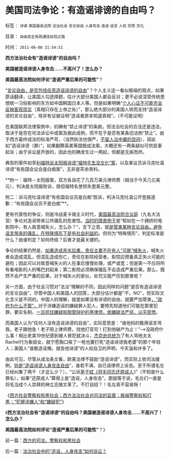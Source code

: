 # 美国司法争论：有造谣诽谤的自由吗？

标签： `诽谤` `美国最高法院` `法治社会` `言论自由` `人身攻击` `造谣` `谣言` `人权` `恐慌` `文化` 

目录： `自由民主宪政通往奴役之路`

时间： `2011-06-08 21:54:51`

**西方法治社会有“造谣诽谤”的自由吗？**

**美国被造谣诽谤人身攻击……不高兴了！怎么办？**

**美国最高法院如何评论“造谣严重后果的可能性”**？

“[言论自由，是否包括任意造谣诽谤的自由](../../../2011/2/18/言论自由的许可证审批和批判.md)”？个人主义这一看似极端的观点，如果原话翻译，让美国人勾选择题，估计大部分美国人都会反对；更不必说深受传统思想统一习俗影响的东方如中国韩国日本人等。但是如果明确“[个人心证不可能完全反映客观现实](../../../2010/12/9/传媒和记者不负责“绝对真实”;维基解密不可能泄密；.md)（真相只存在上帝之处）”，那么绝大部分的美国人转而支持“造谣诽谤的言论自由”，除非有证据证明“造谣者原本知道真相”。（不可能证明）

在美国联邦法律案例中，的确有“禁止诽谤”的条款。但法治社会的合法还是违法，取决于是否在司法诉讼中成案及据此成例，而不在于是否有某条旧法例“禁止”。由于西方最终成法的标准严苛，（当然执法也很严，[不留人治中庸的空间](../../../2011/1/23/中国自古无“无辜”和申肖克的救渎.md)），因此如“造谣诽谤（罪）”，如果翻腾英美等国既成法案，大概还有一两条疑似可供民事起诉；由于诉讼是开放的，因此也的确发生过一两起，但都是无疾而终。

典型的案件如享[利福特诉太阳报诽谤“福特先生没文化”案](http://hi.baidu.com/darthchn/blog/item/5a399c2c5539c039349bf7e7.html)，以及某议员诉马克吐温诽谤“有些国会议会是白痴案”，无非是茶余笑料。

**附一：福特－太阳报案，双方各自花了几百万美元律师费（相当于今天几亿美元），判决是太阳报败诉，赔偿福特名誉损失壹美元整。

附二：诉马克吐温诽谤“有些国会议员是白痴”胜诉，判决马克吐温公开登报道歉：“有些国会议员不是白痴”**。

更有代表性的争议，则是冷战麦卡锡主义时代，[美国最高法院合议庭](../../../2011/5/11/美国最高法院“违宪”怎么办？.md)（九名大法官）争论对造谣带来公共骚乱的危害性。[当时的情景例子](../../../2010/10/21/意识形态的“假设场景”和邪教.md)是“假如在一个拥挤的电影院中，有人故意喊失火，怎么办？”，言下之意，就[是管束某种言论自由，避免谣言带来的骚乱，在特殊情形下是有社会利益的](../../../2011/6/1/社会反馈的系统模型和动乱机理.md)。但何为“特殊情形”，判定标准是什么？由谁判定？如何终结？后者才是最关键的。

争论的结果仍然是，[如果造成恶劣后果，责任主要不在有人“可能”喊失火](../../../2010/11/30/为什么处罚造谣将制造恐慌？.md)，喊失火者会造成混乱，但混乱造成伤亡，责任在影院经营者，影院应预备真正失火可能的避险；因此可以对故意喊失火的人在事后慢慢处理，或严或宽；但是第一不应将所有看电影的人的嘴巴封起来；第二影院必须确保骚乱不会造成严重后果。那么，既然不会产生严重的后果，对于喊失火的家伙，处罚又能严厉到那里呢？

另一方面，由于社会习惯对“法治”理解的不同，因此同样的问题“是否有造谣诽谤的言论自由”，尽管中国人和美国人的回答，大部分估计都是"不，NO"，但实际文化含义是不同的。中国人的理解，就是如果没有诽谤的自由，就要严加管束[，“政府为什么不管”，](http://blog.sina.com.cn/s/blog_5563a64d0100gfpk.html)对于涉嫌造谣的嫌疑罪人犯人，要预先知道他们可能在那里犯罪，要实名制，[一旦抓住嫌疑和胆管辩护的黑律师，依嫌疑法严惩，以平民愤](../../../2011/4/23/谁能无辜“胆敢辩护罪”和“胆敢进化罪”.md)。

而美国人认为“任何人没有造谣诽谤的自由”，实际意思是：“谁他妈的敢用谣言骂我，老子跟他急！老子陪上律师费，找他打官司！打到他破产为止！”——>没政府什么事！相比老美19世纪感到被人冒犯就决斗，[杰克逊总统为](../../../2011/5/20/美国总统搞腐败很困难；“党父”杰克逊总统.md)了有人骂他太太Rachel行为象妓女，就宁愿胸口挨了一枪也要打死“造谣诽谤我老婆”的那个年轻人；美国人“谁敢造谣俺，就告他诽谤”的人权自卫的声明，今天温和许多了。

由此可见，尽管从成法条文看，欧美法律不鼓励“造谣诽谤”，而实际上依司法援例，[则是“造谣诽谤人身攻击自由](../../../2010/5/17/袁腾飞绝没有人身攻击却遭毛派人身攻击.md)”，谁若不满，自已请律师上诉去。至于所谓毛左已经纠集了两千（才这么少？），“公诉[茅于轼《将毛同志还原成人](../../../2010/5/24/袁腾飞确实没有资格评价毛主席！散户有胆量赚钱吗？.md)》”（不知是什么罪名），如果“还原成人”算得上是“造谣，人身攻击”，那就等于说，毛左们一直是将毛当成个人崇拜的神立志搞文革了。不打自招？！毛左真不容易呀！

《[西方社会警察权和黑社会；西方法治社会对司法的监督；极端警察权和打黑；“犯罪涉嫌人”和“嫌疑犯”](../../../2011/6/8/西方的司法，警察权和黑社会.md)》

《**西方法治社会有“造谣诽谤”的自由吗？美国被造谣诽谤人身攻击……不高兴了！怎么办？**

**美国最高法院如何评论“造谣严重后果的可能性”**？》



前一篇：[西方的司法，警察权和黑社会](../../../2011/6/8/西方的司法，警察权和黑社会.md)

后一篇：[法治社会中的“造谣，人身攻击”如何诉讼？](../../../2011/6/8/法治社会中的“造谣，人身攻击”如何诉讼？.md)